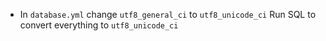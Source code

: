 * In `database.yml` change `utf8_general_ci` to `utf8_unicode_ci`
Run SQL to convert everything to `utf8_unicode_ci`
